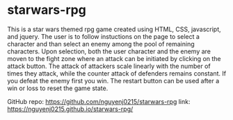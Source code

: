 # starwars-rpg
This is a star wars themed rpg game created using HTML, CSS, javascript, and jquery. The user is to follow instuctions on the page to select a character and than select an enemy among the pool of remaining characters. Upon selection, both the user character and the enemy are moven to the fight zone where an attack can be initiated by clicking on the attack button. The attack of attackers scale linearly with the number of times they attack, while the counter attack of defenders remains constant. If you defeat the enemy first you win. The restart button can be used after a win or loss to reset the game state.

GitHub repo: https://github.com/nguyenj0215/starwars-rpg
link: https://nguyenj0215.github.io/starwars-rpg/
